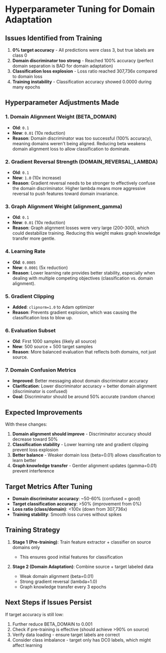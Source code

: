 # Hyperparameter Tuning for Domain Adaptation

## Issues Identified from Training

1. **0% target accuracy** - All predictions were class 3, but true labels are class 0
2. **Domain discriminator too strong** - Reached 100% accuracy (perfect domain separation is BAD for domain adaptation)
3. **Classification loss explosion** - Loss ratio reached 307,736x compared to domain loss
4. **Training instability** - Classification accuracy showed 0.0000 during many epochs

## Hyperparameter Adjustments Made

### 1. Domain Alignment Weight (BETA_DOMAIN)
- **Old**: `0.1`
- **New**: `0.01` (10x reduction)
- **Reason**: Domain discriminator was too successful (100% accuracy), meaning domains weren't being aligned. Reducing beta weakens domain alignment loss to allow classification to dominate.

### 2. Gradient Reversal Strength (DOMAIN_REVERSAL_LAMBDA)
- **Old**: `0.1`
- **New**: `1.0` (10x increase)
- **Reason**: Gradient reversal needs to be stronger to effectively confuse the domain discriminator. Higher lambda means more aggressive reversal to push features toward domain invariance.

### 3. Graph Alignment Weight (alignment_gamma)
- **Old**: `0.1`
- **New**: `0.01` (10x reduction)
- **Reason**: Graph alignment losses were very large (200-300), which could destabilize training. Reducing this weight makes graph knowledge transfer more gentle.

### 4. Learning Rate
- **Old**: `0.0005`
- **New**: `0.0001` (5x reduction)
- **Reason**: Lower learning rate provides better stability, especially when dealing with multiple competing objectives (classification vs. domain alignment).

### 5. Gradient Clipping
- **Added**: `clipnorm=1.0` to Adam optimizer
- **Reason**: Prevents gradient explosion, which was causing the classification loss to blow up.

### 6. Evaluation Subset
- **Old**: First 1000 samples (likely all source)
- **New**: 500 source + 500 target samples
- **Reason**: More balanced evaluation that reflects both domains, not just source.

### 7. Domain Confusion Metrics
- **Improved**: Better messaging about domain discriminator accuracy
- **Clarification**: Lower discriminator accuracy = better domain alignment (discriminator is confused)
- **Goal**: Discriminator should be around 50% accurate (random chance)

## Expected Improvements

With these changes:
1. **Domain alignment should improve** - Discriminator accuracy should decrease toward 50%
2. **Classification stability** - Lower learning rate and gradient clipping prevent loss explosion
3. **Better balance** - Weaker domain loss (beta=0.01) allows classification to learn better
4. **Graph knowledge transfer** - Gentler alignment updates (gamma=0.01) prevent interference

## Target Metrics After Tuning

- **Domain discriminator accuracy**: ~50-60% (confused = good)
- **Target classification accuracy**: >50% (improvement from 0%)
- **Loss ratio (class/domain)**: <100x (down from 307,736x)
- **Training stability**: Smooth loss curves without spikes

## Training Strategy

1. **Stage 1 (Pre-training)**: Train feature extractor + classifier on source domains only
   - This ensures good initial features for classification

2. **Stage 2 (Domain Adaptation)**: Combine source + target labeled data
   - Weak domain alignment (beta=0.01)
   - Strong gradient reversal (lambda=1.0)
   - Graph knowledge transfer every 3 epochs

## Next Steps if Issues Persist

If target accuracy is still low:
1. Further reduce BETA_DOMAIN to 0.001
2. Check if pre-training is effective (should achieve >90% on source)
3. Verify data loading - ensure target labels are correct
4. Consider class imbalance - target only has DC0 labels, which might affect learning

